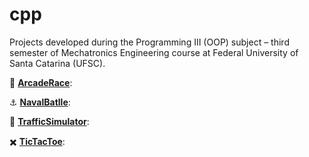 # cpp

Projects developed during the Programming III (OOP) subject – third semester of Mechatronics Engineering course at Federal University of Santa Catarina (UFSC).

:blue_car: **[ArcadeRace](https://github.com/jesuinovieira/cpp/tree/master/ArcadeRace)**:

:anchor: **[NavalBatlle](https://github.com/jesuinovieira/cpp/tree/master/NavalBattle)**:

:vertical_traffic_light: **[TrafficSimulator](https://github.com/jesuinovieira/cpp/tree/master/Simulador)**:

:heavy_multiplication_x: **[TicTacToe](https://github.com/jesuinovieira/cpp/tree/master/TicTacToe)**:
